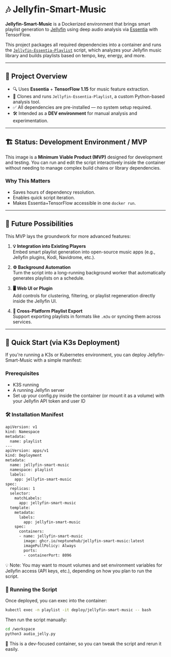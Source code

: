 # 🎶 Jellyfin-Smart-Music

**Jellyfin-Smart-Music** is a Dockerized environment that brings smart playlist generation to [Jellyfin](https://jellyfin.org) using deep audio analysis via [Essentia](https://essentia.upf.edu/) with TensorFlow.

This project packages all required dependencies into a container and runs the [`Jellyfin-Essentia-Playlist`](https://github.com/NeptuneHub/Jellyfin-Essentia-Playlist) script, which analyzes your Jellyfin music library and builds playlists based on tempo, key, energy, and more.

---

## 🧭 Project Overview

- 🔍 Uses **Essentia** + **TensorFlow 1.15** for music feature extraction.
- 📂 Clones and runs `Jellyfin-Essentia-Playlist`, a custom Python-based analysis tool.
- ✅ All dependencies are pre-installed — no system setup required.
- 🛠️ Intended as a **DEV environment** for manual analysis and experimentation.

---

## 🏗️ Status: Development Environment / MVP

This image is a **Minimum Viable Product (MVP)** designed for development and testing. You can run and edit the script interactively inside the container without needing to manage complex build chains or library dependencies.

### Why This Matters

- Saves hours of dependency resolution.
- Enables quick script iteration.
- Makes Essentia+TensorFlow accessible in one `docker run`.

---

## 🚀 Future Possibilities

This MVP lays the groundwork for more advanced features:

1. **💡 Integration into Existing Players**  
   Embed smart playlist generation into open-source music apps (e.g., Jellyfin plugins, Kodi, Navidrome, etc.).

2. **⚙️ Background Automation**  
   Turn the script into a long-running background worker that automatically generates playlists on a schedule.

3. **🖥️ Web UI or Plugin**  
   Add controls for clustering, filtering, or playlist regeneration directly inside the Jellyfin UI.

4. **🔁 Cross-Platform Playlist Export**  
   Support exporting playlists in formats like `.m3u` or syncing them across services.

---

## 🐳  Quick Start (via K3s Deployment)
If you're running a K3s or Kubernetes environment, you can deploy Jellyfin-Smart-Music with a simple manifest:

### Prerequisites

- K3S running
- A running Jellyfin server
- Set up your config.py inside the container (or mount it as a volume) with your Jellyfin API token and user ID

### 🛠️ Installation Manifest

```bash
apiVersion: v1
kind: Namespace
metadata:
  name: playlist
---
apiVersion: apps/v1
kind: Deployment
metadata:
  name: jellyfin-smart-music
  namespace: playlist
  labels:
    app: jellyfin-smart-music
spec:
  replicas: 1
  selector:
    matchLabels:
      app: jellyfin-smart-music
  template:
    metadata:
      labels:
        app: jellyfin-smart-music
    spec:
      containers:
      - name: jellyfin-smart-music
        image: ghcr.io/neptunehub/jellyfin-smart-music:latest
        imagePullPolicy: Always
        ports:
        - containerPort: 8096
```
💡 Note: You may want to mount volumes and set environment variables for Jellyfin access (API keys, etc.), depending on how you plan to run the script.

### 🔧 Running the Script
Once deployed, you can exec into the container:

```bash
kubectl exec -n playlist -it deploy/jellyfin-smart-music -- bash
```
Then run the script manually:
```bash
cd /workspace
python3 audio_jelly.py
```
🧪 This is a dev-focused container, so you can tweak the script and rerun it easily.
